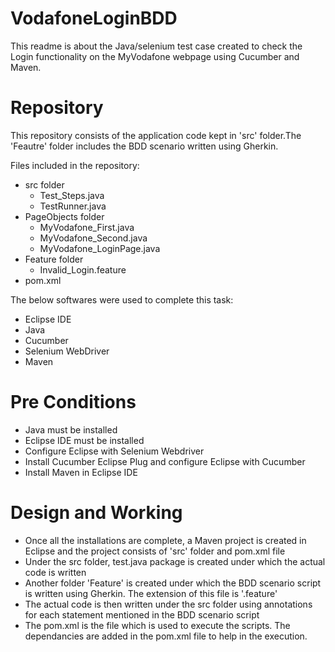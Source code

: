 # VodafoneLoginBDD

This readme is about the Java/selenium test case created to check the Login functionality on the MyVodafone webpage using Cucumber and Maven.

# Repository

This repository consists of the application code kept in 'src' folder.The 'Feautre' folder includes the BDD scenario written using Gherkin.

Files included in the repository:
- src folder
    - Test_Steps.java
    - TestRunner.java
- PageObjects folder
    - MyVodafone_First.java
    - MyVodafone_Second.java
    - MyVodafone_LoginPage.java
- Feature folder
    - Invalid_Login.feature
- pom.xml

The below softwares were used to complete this task:
- Eclipse IDE
- Java
- Cucumber
- Selenium WebDriver
- Maven

# Pre Conditions

- Java must be installed
- Eclipse IDE must be installed
- Configure Eclipse with Selenium Webdriver 
- Install Cucumber Eclipse Plug and configure Eclipse with Cucumber
- Install Maven in Eclipse IDE

# Design and Working

- Once all the installations are complete, a Maven project is created in Eclipse and the project consists of 'src' folder and pom.xml file
- Under the src folder, test.java package is created under which the actual code is written
- Another folder 'Feature' is created under which the BDD scenario script is written using Gherkin. The extension of this file is '.feature'
- The actual code is then written under the src folder using annotations for each statement mentioned in the BDD scenario script
- The pom.xml is the file which is used to execute the scripts. The dependancies are added in the pom.xml file to help in the execution.




